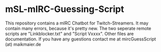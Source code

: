 # mSL-mIRC-Guessing-Script

This repository contains a mIRC Chatbot for Twitch-Streamers. 
It may contain many errors, because it's pretty new. 
The two seperate remote scripts are "Linkblocker.txt" and "Script Vxxxx". Other files are documentation.
If you have any guestions contact me at mircGuessScript (at) maikmaier.de
